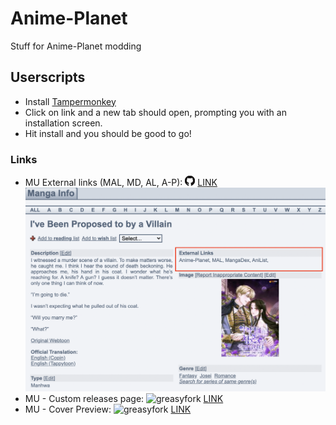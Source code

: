 # Anime-Planet
Stuff for Anime-Planet modding

## Userscripts
* Install [Tampermonkey](https://www.tampermonkey.net/)
* Click on link and a new tab should open, prompting you with an installation screen.
* Hit install and you should be good to go!



### Links
* MU External links (MAL, MD, AL, A-P): ![github] [LINK](https://github.com/kpossibles/Anime-Planet/raw/main/MU_links_AP_mods.user.js)
![alt text](https://github.com/kpossibles/Anime-Planet/blob/main/images/MU_links_script.png "MU links (modified for mod usage)")
* MU - Custom releases page: ![greasyfork] [LINK](https://greasyfork.org/scripts/10937-mangaupdates-custom-releases-page/code/Mangaupdates%20-%20Custom%20releases%20page.user.js)
* MU - Cover Preview: ![greasyfork] [LINK](https://greasyfork.org/scripts/5452-mangaupdates-cover-preview/code/Mangaupdates%20Cover%20Preview.user.js)

[greasyfork]: https://greasyfork.org/packs/media/images/blacklogo16-5421a97c75656cecbe2befcec0778a96.png
[github]: https://raw.githubusercontent.com/SixArm/sixarm_icons_favicons/main/icons/github.com/favicon-16x16.png
